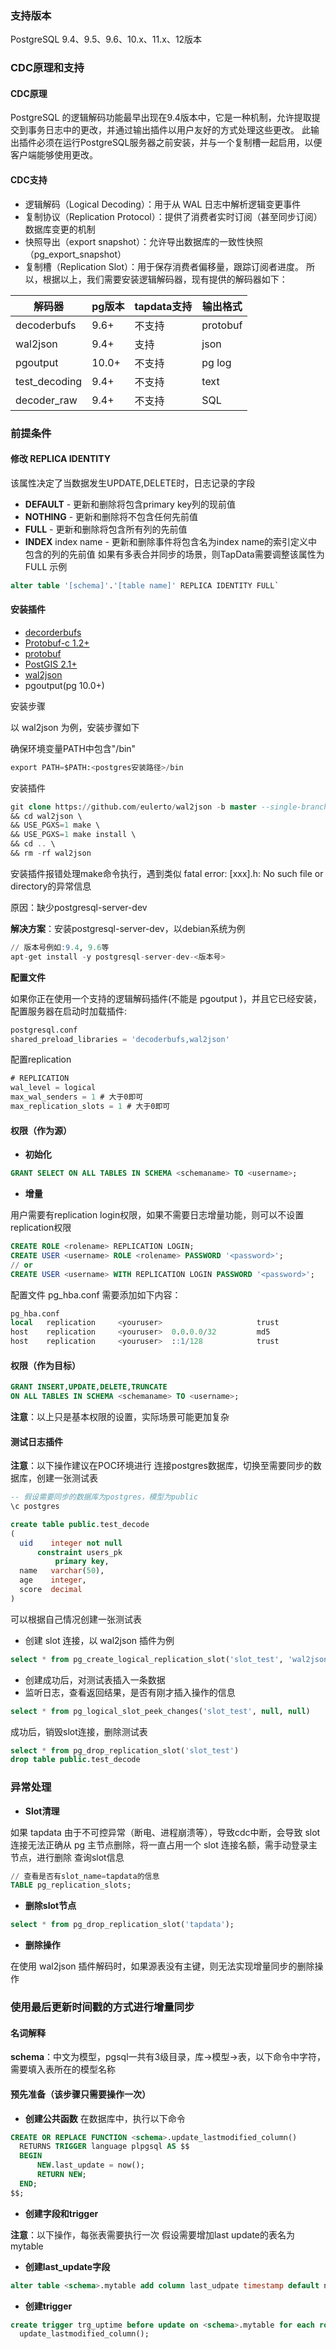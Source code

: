 ### 支持版本

PostgreSQL 9.4、9.5、9.6、10.x、11.x、12版本

### CDC原理和支持

#### CDC原理

PostgreSQL 的逻辑解码功能最早出现在9.4版本中，它是一种机制，允许提取提交到事务日志中的更改，并通过输出插件以用户友好的方式处理这些更改。 此输出插件必须在运行PostgreSQL服务器之前安装，并与一个复制槽一起启用，以便客户端能够使用更改。

#### CDC支持

- 逻辑解码（Logical Decoding）：用于从 WAL 日志中解析逻辑变更事件
- 复制协议（Replication Protocol）：提供了消费者实时订阅（甚至同步订阅）数据库变更的机制
- 快照导出（export snapshot）：允许导出数据库的一致性快照（pg_export_snapshot）
- 复制槽（Replication Slot）：用于保存消费者偏移量，跟踪订阅者进度。 所以，根据以上，我们需要安装逻辑解码器，现有提供的解码器如下：

| **解码器**    | **pg版本** | **tapdata支持** | **输出格式** |
| ------------- | ---------- | --------------- | ------------ |
| decoderbufs   | 9.6+       | 不支持          | protobuf     |
| wal2json      | 9.4+       | 支持            | json         |
| pgoutput      | 10.0+      | 不支持          | pg log       |
| test_decoding | 9.4+       | 不支持          | text         |
| decoder_raw   | 9.4+       | 不支持          | SQL          |

### 前提条件

#### 修改 REPLICA IDENTITY

该属性决定了当数据发生UPDATE,DELETE时，日志记录的字段



- **DEFAULT** - 更新和删除将包含primary key列的现前值
- **NOTHING** - 更新和删除将不包含任何先前值
- **FULL** - 更新和删除将包含所有列的先前值
- **INDEX** index name - 更新和删除事件将包含名为index name的索引定义中包含的列的先前值 如果有多表合并同步的场景，则TapData需要调整该属性为FULL 示例

```sql
alter table '[schema]'.'[table name]' REPLICA IDENTITY FULL`
```

#### 安装插件

- [decorderbufs](https://github.com/debezium/postgres-decoderbufs)
- [Protobuf-c 1.2+](https://github.com/protobuf-c/protobuf-c)
- [protobuf](https://blog.csdn.net/gumingyaotangwei/article/details/78936608)
- [PostGIS 2.1+](http://www.postgis.net/)
- [wal2json](https://github.com/eulerto/wal2json/blob/master/README.md)
- pgoutput(pg 10.0+)

安装步骤

以 wal2json 为例，安装步骤如下

确保环境变量PATH中包含"/bin"

```sql
export PATH=$PATH:<postgres安装路径>/bin
```

安装插件

```sql
git clone https://github.com/eulerto/wal2json -b master --single-branch \
&& cd wal2json \
&& USE_PGXS=1 make \
&& USE_PGXS=1 make install \
&& cd .. \
&& rm -rf wal2json
```

安装插件报错处理make命令执行，遇到类似 fatal error: [xxx].h: No such file or directory的异常信息

原因：缺少postgresql-server-dev

**解决方案**：安装postgresql-server-dev，以debian系统为例

```sql
// 版本号例如:9.4, 9.6等
apt-get install -y postgresql-server-dev-<版本号>
```

**配置文件**

如果你正在使用一个支持的逻辑解码插件(不能是 pgoutput )，并且它已经安装，配置服务器在启动时加载插件:

```sql
postgresql.conf
shared_preload_libraries = 'decoderbufs,wal2json'
```

配置replication

```sql
# REPLICATION
wal_level = logical
max_wal_senders = 1 # 大于0即可
max_replication_slots = 1 # 大于0即可
```

#### 权限（作为源）

- **初始化**

```sql
GRANT SELECT ON ALL TABLES IN SCHEMA <schemaname> TO <username>;
```

- **增量**

用户需要有replication login权限，如果不需要日志增量功能，则可以不设置replication权限

```sql
CREATE ROLE <rolename> REPLICATION LOGIN;
CREATE USER <username> ROLE <rolename> PASSWORD '<password>';
// or
CREATE USER <username> WITH REPLICATION LOGIN PASSWORD '<password>';
```

配置文件 pg_hba.conf 需要添加如下内容：

```sql
pg_hba.conf
local   replication     <youruser>                     trust
host    replication     <youruser>  0.0.0.0/32         md5
host    replication     <youruser>  ::1/128            trust
```

#### 权限（作为目标）

```sql
GRANT INSERT,UPDATE,DELETE,TRUNCATE
ON ALL TABLES IN SCHEMA <schemaname> TO <username>;
```

**注意**：以上只是基本权限的设置，实际场景可能更加复杂



#### 测试日志插件

**注意**：以下操作建议在POC环境进行 连接postgres数据库，切换至需要同步的数据库，创建一张测试表

```sql
-- 假设需要同步的数据库为postgres，模型为public
\c postgres

create table public.test_decode
(
  uid    integer not null
      constraint users_pk
          primary key,
  name   varchar(50),
  age    integer,
  score  decimal
)
```

可以根据自己情况创建一张测试表



- 创建 slot 连接，以 wal2json 插件为例

```sql
select * from pg_create_logical_replication_slot('slot_test', 'wal2json')
```

- 创建成功后，对测试表插入一条数据
- 监听日志，查看返回结果，是否有刚才插入操作的信息

```sql
select * from pg_logical_slot_peek_changes('slot_test', null, null)
```

成功后，销毁slot连接，删除测试表

```sql
select * from pg_drop_replication_slot('slot_test')
drop table public.test_decode
```

### 异常处理

- **Slot清理**

如果 tapdata 由于不可控异常（断电、进程崩溃等），导致cdc中断，会导致 slot 连接无法正确从 pg 主节点删除，将一直占用一个 slot 连接名额，需手动登录主节点，进行删除 查询slot信息

```sql
// 查看是否有slot_name=tapdata的信息
TABLE pg_replication_slots;
```

- **删除slot节点**

```sql
select * from pg_drop_replication_slot('tapdata');
```

- **删除操作**

在使用 wal2json 插件解码时，如果源表没有主键，则无法实现增量同步的删除操作

### 使用最后更新时间戳的方式进行增量同步

#### 名词解释

**schema**：中文为模型，pgsql一共有3级目录，库->模型->表，以下命令中字符，需要填入表所在的模型名称

#### 预先准备（该步骤只需要操作一次）

- **创建公共函数** 在数据库中，执行以下命令

```sql
CREATE OR REPLACE FUNCTION <schema>.update_lastmodified_column()
  RETURNS TRIGGER language plpgsql AS $$
  BEGIN
      NEW.last_update = now();
      RETURN NEW;
  END;
$$;
```

- **创建字段和trigger**

**注意**：以下操作，每张表需要执行一次 假设需要增加last update的表名为mytable



- **创建last_update字段**

```sql
alter table <schema>.mytable add column last_udpate timestamp default now();
```

- **创建trigger**

```sql
create trigger trg_uptime before update on <schema>.mytable for each row execute procedure
  update_lastmodified_column();
```

